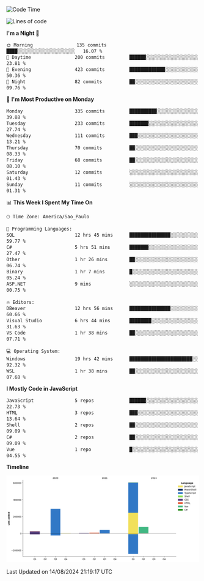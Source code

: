 <!--START_SECTION:waka-->
![Code Time](http://img.shields.io/badge/Code%20Time-2%2C630%20hrs%2018%20mins-blue)

![Lines of code](https://img.shields.io/badge/From%20Hello%20World%20I%27ve%20Written-1.1%20million%20lines%20of%20code-blue)

**I'm a Night 🦉** 

```text
🌞 Morning                135 commits         ████░░░░░░░░░░░░░░░░░░░░░   16.07 % 
🌆 Daytime                200 commits         ██████░░░░░░░░░░░░░░░░░░░   23.81 % 
🌃 Evening                423 commits         █████████████░░░░░░░░░░░░   50.36 % 
🌙 Night                  82 commits          ██░░░░░░░░░░░░░░░░░░░░░░░   09.76 % 
```
📅 **I'm Most Productive on Monday** 

```text
Monday                   335 commits         ██████████░░░░░░░░░░░░░░░   39.88 % 
Tuesday                  233 commits         ███████░░░░░░░░░░░░░░░░░░   27.74 % 
Wednesday                111 commits         ███░░░░░░░░░░░░░░░░░░░░░░   13.21 % 
Thursday                 70 commits          ██░░░░░░░░░░░░░░░░░░░░░░░   08.33 % 
Friday                   68 commits          ██░░░░░░░░░░░░░░░░░░░░░░░   08.10 % 
Saturday                 12 commits          ░░░░░░░░░░░░░░░░░░░░░░░░░   01.43 % 
Sunday                   11 commits          ░░░░░░░░░░░░░░░░░░░░░░░░░   01.31 % 
```


📊 **This Week I Spent My Time On** 

```text
🕑︎ Time Zone: America/Sao_Paulo

💬 Programming Languages: 
SQL                      12 hrs 45 mins      ███████████████░░░░░░░░░░   59.77 % 
C#                       5 hrs 51 mins       ███████░░░░░░░░░░░░░░░░░░   27.47 % 
Other                    1 hr 26 mins        ██░░░░░░░░░░░░░░░░░░░░░░░   06.74 % 
Binary                   1 hr 7 mins         █░░░░░░░░░░░░░░░░░░░░░░░░   05.24 % 
ASP.NET                  9 mins              ░░░░░░░░░░░░░░░░░░░░░░░░░   00.75 % 

🔥 Editors: 
DBeaver                  12 hrs 56 mins      ███████████████░░░░░░░░░░   60.66 % 
Visual Studio            6 hrs 44 mins       ████████░░░░░░░░░░░░░░░░░   31.63 % 
VS Code                  1 hr 38 mins        ██░░░░░░░░░░░░░░░░░░░░░░░   07.71 % 

💻 Operating System: 
Windows                  19 hrs 42 mins      ███████████████████████░░   92.32 % 
WSL                      1 hr 38 mins        ██░░░░░░░░░░░░░░░░░░░░░░░   07.68 % 
```

**I Mostly Code in JavaScript** 

```text
JavaScript               5 repos             ██████░░░░░░░░░░░░░░░░░░░   22.73 % 
HTML                     3 repos             ███░░░░░░░░░░░░░░░░░░░░░░   13.64 % 
Shell                    2 repos             ██░░░░░░░░░░░░░░░░░░░░░░░   09.09 % 
C#                       2 repos             ██░░░░░░░░░░░░░░░░░░░░░░░   09.09 % 
Vue                      1 repo              █░░░░░░░░░░░░░░░░░░░░░░░░   04.55 % 
```



**Timeline**

![Lines of Code chart](https://raw.githubusercontent.com/jonhoffmam/jonhoffmam/master/assets/bar_graph.png)


 Last Updated on 14/08/2024 21:19:17 UTC
<!--END_SECTION:waka-->
